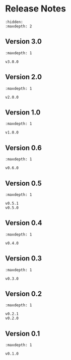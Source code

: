 # Release Notes

```{toctree}
:hidden:
:maxdepth: 2

```
## Version 3.0

```{toctree}
:maxdepth: 1

v3.0.0
```
## Version 2.0

```{toctree}
:maxdepth: 1

v2.0.0
```
## Version 1.0

```{toctree}
:maxdepth: 1

v1.0.0
```
## Version 0.6

```{toctree}
:maxdepth: 1

v0.6.0
```
## Version 0.5

```{toctree}
:maxdepth: 1

v0.5.1
v0.5.0
```
## Version 0.4

```{toctree}
:maxdepth: 1

v0.4.0
```
## Version 0.3

```{toctree}
:maxdepth: 1

v0.3.0
```

## Version 0.2

```{toctree}
:maxdepth: 1

v0.2.1
v0.2.0
```

## Version 0.1

```{toctree}
:maxdepth: 1

v0.1.0
```
